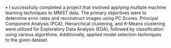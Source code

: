 •	I successfully completed a project that involved applying multiple machine learning techniques to MNIST data. The primary objectives were to determine error rates and reconstruct images using PC Scores. Principal Component Analysis (PCA), Hierarchical clustering, and K-Means clustering were utilized for Exploratory Data Analysis (EDA), followed by classification using various algorithms. Additionally, applied model selection techniques to the given dataset.     
